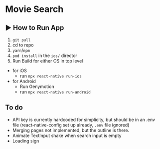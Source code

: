 #  Movie Search

## :arrow_forward: How to Run App

1. `git pull`
2. cd to repo
3. `yarn`/`npm`
4. `pod install` in the `ios/` director
3. Run Build for either OS in top level
  * for iOS
    * run `npx react-native run-ios`
  * for Android
    * Run Genymotion
    * run `npx react-native run-android`
	
## To do

* API key is currently hardcoded for simplicity, but should be in an .env file (react-native-config set up already, `.env` file ignored)
* Merging pages not implemented, but the outline is there.
* Animate TextInput shake when search input is empty
* Loading sign
